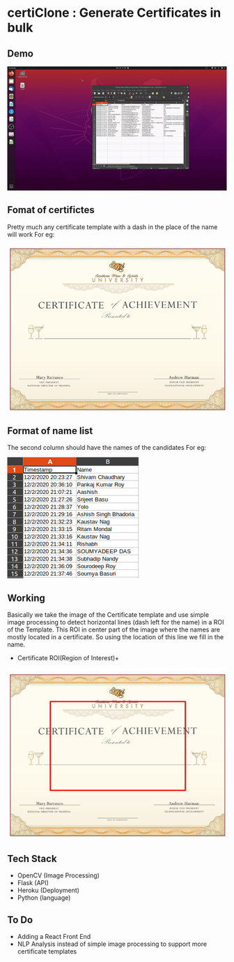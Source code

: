 # certiClone : Generate Certificates in bulk

## Demo
![alt text](ezgif.com-video-to-gif.gif)

## Fomat of certifictes
Pretty much any certificate template with a dash in the place of the name will work
For eg:

![alt text](temp1.png)

## Format of name list
The second column should have the names of the candidates
For eg:

![alt text](name_list.png)

## Working

Basically we take the image of the Certificate template and use simple image processing to detect horizontal lines (dash left for the name) in a ROI of the Template. This ROI in center part of the image where the names are mostly located in a certificate. So using the location of this line we fill in the name.

- Certificate ROI(Region of Interest)+

![alt text](temp1roi.png)

## Tech Stack

- OpenCV (Image Processing)
- Flask (API)
- Heroku (Deployment)
- Python (language)

## To Do
- Adding a React Front End
- NLP Analysis instead of simple image processing to support more certificate templates

